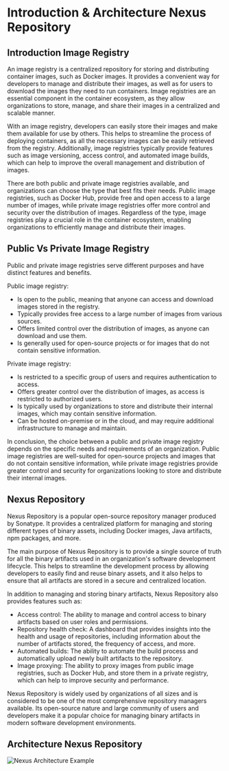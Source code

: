 # Introduction & Architecture Nexus Repository

## Introduction Image Registry

An image registry is a centralized repository for storing and distributing container images, such as Docker images. It provides a convenient way for developers to manage and distribute their images, as well as for users to download the images they need to run containers. Image registries are an essential component in the container ecosystem, as they allow organizations to store, manage, and share their images in a centralized and scalable manner.

With an image registry, developers can easily store their images and make them available for use by others. This helps to streamline the process of deploying containers, as all the necessary images can be easily retrieved from the registry. Additionally, image registries typically provide features such as image versioning, access control, and automated image builds, which can help to improve the overall management and distribution of images.

There are both public and private image registries available, and organizations can choose the type that best fits their needs. Public image registries, such as Docker Hub, provide free and open access to a large number of images, while private image registries offer more control and security over the distribution of images. Regardless of the type, image registries play a crucial role in the container ecosystem, enabling organizations to efficiently manage and distribute their images.

## Public Vs Private Image Registry

Public and private image registries serve different purposes and have distinct features and benefits.

Public image registry:

* Is open to the public, meaning that anyone can access and download images stored in the registry.
* Typically provides free access to a large number of images from various sources.
* Offers limited control over the distribution of images, as anyone can download and use them.
* Is generally used for open-source projects or for images that do not contain sensitive information.

Private image registry:

* Is restricted to a specific group of users and requires authentication to access.
* Offers greater control over the distribution of images, as access is restricted to authorized users.
* Is typically used by organizations to store and distribute their internal images, which may contain sensitive information.
* Can be hosted on-premise or in the cloud, and may require additional infrastructure to manage and maintain.

In conclusion, the choice between a public and private image registry depends on the specific needs and requirements of an organization. Public image registries are well-suited for open-source projects and images that do not contain sensitive information, while private image registries provide greater control and security for organizations looking to store and distribute their internal images.

## Nexus Repository

Nexus Repository is a popular open-source repository manager produced by Sonatype. It provides a centralized platform for managing and storing different types of binary assets, including Docker images, Java artifacts, npm packages, and more.

The main purpose of Nexus Repository is to provide a single source of truth for all the binary artifacts used in an organization's software development lifecycle. This helps to streamline the development process by allowing developers to easily find and reuse binary assets, and it also helps to ensure that all artifacts are stored in a secure and centralized location.

In addition to managing and storing binary artifacts, Nexus Repository also provides features such as:

* Access control: The ability to manage and control access to binary artifacts based on user roles and permissions.
* Repository health check: A dashboard that provides insights into the health and usage of repositories, including information about the number of artifacts stored, the frequency of access, and more.
* Automated builds: The ability to automate the build process and automatically upload newly built artifacts to the repository.
* Image proxying: The ability to proxy images from public image registries, such as Docker Hub, and store them in a private registry, which can help to improve security and performance.

Nexus Repository is widely used by organizations of all sizes and is considered to be one of the most comprehensive repository managers available. Its open-source nature and large community of users and developers make it a popular choice for managing binary artifacts in modern software development environments.

## Architecture Nexus Repository

![Nexus Architecture Example](https://swordfish-distribution.ru/wp-content/uploads/2021/08/sw-sonatype-repo01.webp)